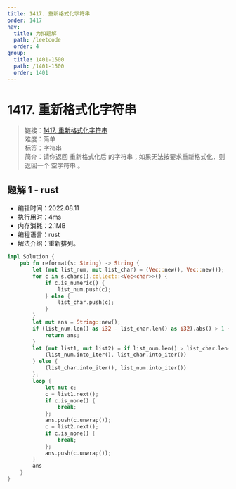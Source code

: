 ```yaml
---
title: 1417. 重新格式化字符串
order: 1417
nav:
  title: 力扣题解
  path: /leetcode
  order: 4
group:
  title: 1401-1500
  path: /1401-1500
  order: 1401
---
```


# 1417. 重新格式化字符串
    
> 链接：[1417. 重新格式化字符串](https://leetcode.cn/problems/reformat-the-string/)  
> 难度：简单  
> 标签：字符串  
> 简介：请你返回 重新格式化后 的字符串；如果无法按要求重新格式化，则返回一个 空字符串 。
      
## 题解 1 - rust
- 编辑时间：2022.08.11
- 执行用时：4ms
- 内存消耗：2.1MB
- 编程语言：rust
- 解法介绍：重新排列。
```rust
impl Solution {
    pub fn reformat(s: String) -> String {
        let (mut list_num, mut list_char) = (Vec::new(), Vec::new());
        for c in s.chars().collect::<Vec<char>>() {
            if c.is_numeric() {
                list_num.push(c);
            } else {
                list_char.push(c);
            }
        }
        let mut ans = String::new();
        if (list_num.len() as i32 - list_char.len() as i32).abs() > 1 {
            return ans;
        }
        let (mut list1, mut list2) = if list_num.len() > list_char.len() {
            (list_num.into_iter(), list_char.into_iter())
        } else {
            (list_char.into_iter(), list_num.into_iter())
        };
        loop {
            let mut c;
            c = list1.next();
            if c.is_none() {
                break;
            };
            ans.push(c.unwrap());
            c = list2.next();
            if c.is_none() {
                break;
            };
            ans.push(c.unwrap());
        }
        ans
    }
}
```

      